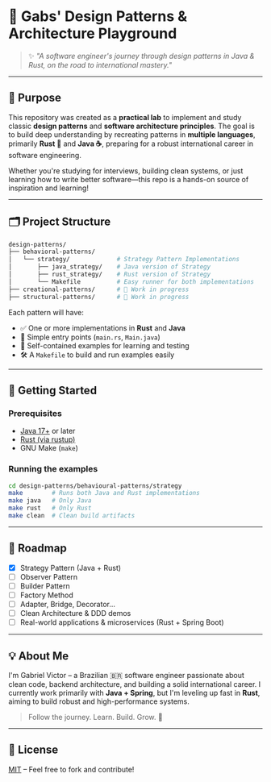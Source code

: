 # 🎯 Gabs' Design Patterns & Architecture Playground

> ✨ _"A software engineer's journey through design patterns in Java & Rust, on the road to international mastery."_

---

## 🧠 Purpose

This repository was created as a **practical lab** to implement and study classic **design patterns** and **software architecture principles**. The goal is to build deep understanding by recreating patterns in **multiple languages**, primarily **Rust 🦀** and **Java ☕**, preparing for a robust international career in software engineering.

Whether you're studying for interviews, building clean systems, or just learning how to write better software—this repo is a hands-on source of inspiration and learning!

---

## 🗂️ Project Structure

```bash
design-patterns/
├── behavioral-patterns/
│   └── strategy/             # Strategy Pattern Implementations
│       ├── java_strategy/    # Java version of Strategy
│       ├── rust_strategy/    # Rust version of Strategy
│       └── Makefile          # Easy runner for both implementations
├── creational-patterns/      # 🚧 Work in progress
├── structural-patterns/      # 🚧 Work in progress
````

Each pattern will have:

* ✅ One or more implementations in **Rust** and **Java**
* 📄 Simple entry points (`main.rs`, `Main.java`)
* 🧪 Self-contained examples for learning and testing
* 🛠️ A `Makefile` to build and run examples easily

---

## 🚀 Getting Started

### Prerequisites

* [Java 17+](https://openjdk.org/) or later
* [Rust (via rustup)](https://www.rust-lang.org/tools/install)
* GNU Make (`make`)

### Running the examples

```bash
cd design-patterns/behavioural-patterns/strategy
make        # Runs both Java and Rust implementations
make java   # Only Java
make rust   # Only Rust
make clean  # Clean build artifacts
```

---

## 📌 Roadmap

* [x] Strategy Pattern (Java + Rust)
* [ ] Observer Pattern
* [ ] Builder Pattern
* [ ] Factory Method
* [ ] Adapter, Bridge, Decorator...
* [ ] Clean Architecture & DDD demos
* [ ] Real-world applications & microservices (Rust + Spring Boot)

---

## 💡 About Me

I'm Gabriel Victor – a Brazilian 🇧🇷 software engineer passionate about clean code, backend architecture, and building a solid international career. I currently work primarily with **Java + Spring**, but I'm leveling up fast in **Rust**, aiming to build robust and high-performance systems.

> Follow the journey. Learn. Build. Grow. 🚀

---

## 📄 License

[MIT](./LICENSE) – Feel free to fork and contribute!
